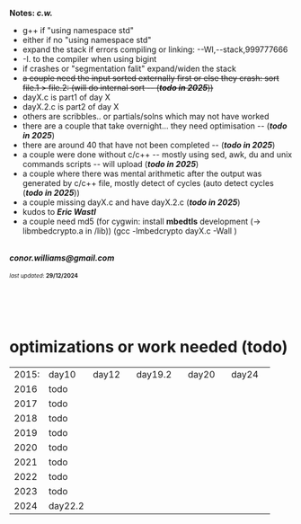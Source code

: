 <p><b>Notes: <i>c.w.</i></b></p>
<ul>
<li>g++ if "using namespace std" </li>
<li>either if no "using namespace std" </li>
<li>expand the stack if errors compiling or linking: --Wl,--stack,999777666 </li>
<li>-I. to the compiler when using bigint </li>
<li>if crashes or "segmentation falit" expand/widen the stack </li>
<s><li>a couple need the input sorted externally first or else they crash: sort file.1 > file.2: (will do internal sort -- (<i><b>todo in 2025</b></i>)) </li></s>
<li>dayX.c is part1 of day X </li>
<li>dayX.2.c is part2 of day X </li>
<li>others are scribbles.. or partials/solns which may not have worked </li>
<li>there are a couple that take overnight... they need optimisation -- (<b><i>todo in 2025</b></i>) </li>
<li>there are around 40 that have not been completed -- (<b><i>todo in 2025</b></i>) </li>
<li>a couple were done without c/c++ -- mostly using sed, awk, du and unix commands scripts -- will upload (<b><i>todo in 2025</i></b>) </li>
<li>a couple where there was mental arithmetic after the output was generated by c/c++ file, mostly detect of cycles (auto detect cycles (<b><i>todo in 2025</i></b>)) </li>
<li>a couple missing dayX.c and have dayX.2.c (<b><i>todo in 2025</b></i>) </li>
<li>kudos to <i><b>Eric Wastl</b></i></li>
<li>a couple need md5 (for cygwin: install <b>mbedtls</b> development (-> libmbedcrypto.a in /lib)) (gcc -lmbedcrypto dayX.c -Wall ) </li>
</ul>
<br>
<address><b>conor.williams@gmail.com</b></address><br>
<font size=1><i>last updated</i>: <b>29/12/2024</b></font>
<br><br>

<br><br>
<h1>optimizations or work needed (todo)</h1>
<table title="optimizations or work needed"> 
	<tr><td>2015:</td><td>day10</td><td>day12&nbsp;&nbsp;&nbsp;</td><td>day19.2&nbsp;&nbsp;&nbsp;</td><td>day20&nbsp;&nbsp;&nbsp;</td><td>day24&nbsp;&nbsp;&nbsp;</td></tr>
	<tr><td>2016</td><td>todo</td></tr>
	<tr><td>2017</td><td>todo</td></tr>
	<tr><td>2018</td><td>todo</td></tr>
	<tr><td>2019</td><td>todo</td></tr>
	<tr><td>2020</td><td>todo</td></tr>
	<tr><td>2021</td><td>todo</td></tr>
	<tr><td>2022</td><td>todo</td></tr>
	<tr><td>2023</td><td>todo</td></tr>
	<tr><td>2024</td><td>day22.2</td></tr>
</table>
